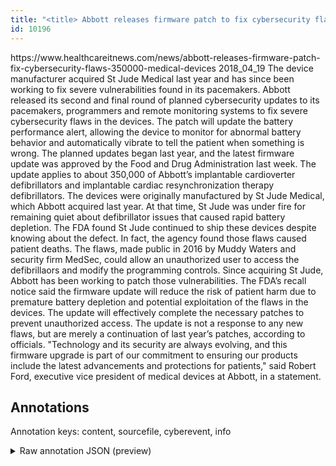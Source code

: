 ```yaml
---
title: "<title> Abbott releases firmware patch to fix cybersecurity flaws in 350,000 medical devices </title>"
id: 10196
---
```


<title> Abbott releases firmware patch to fix cybersecurity flaws in 350,000 medical devices </title>
<source> https://www.healthcareitnews.com/news/abbott-releases-firmware-patch-fix-cybersecurity-flaws-350000-medical-devices </source>
<date> 2018_04_19 </date>
<text>
The device manufacturer acquired St Jude Medical last year and has since been working to fix severe vulnerabilities found in its pacemakers.
Abbott released its second and final round of planned cybersecurity updates to its pacemakers, programmers and remote monitoring systems to fix severe cybersecurity flaws in the devices.
The patch will update the battery performance alert, allowing the device to monitor for abnormal battery behavior and automatically vibrate to tell the patient when something is wrong.
The planned updates began last year, and the latest firmware update was approved by the Food and Drug Administration last week. The update applies to about 350,000 of Abbott’s implantable cardioverter defibrillators and implantable cardiac resynchronization therapy defibrillators.
The devices were originally manufactured by St Jude Medical, which Abbott acquired last year.
At that time, St Jude was under fire for remaining quiet about defibrillator issues that caused rapid battery depletion. The FDA found St Jude continued to ship these devices despite knowing about the defect. In fact, the agency found those flaws caused patient deaths.
The flaws, made public in 2016 by Muddy Waters and security firm MedSec, could allow an unauthorized user to access the defibrillaors and modify the programming controls. Since acquiring St Jude, Abbott has been working to patch those vulnerabilities.
The FDA’s recall notice said the firmware update will reduce the risk of patient harm due to premature battery depletion and potential exploitation of the flaws in the devices. The update will effectively complete the necessary patches to prevent unauthorized access.
The update is not a response to any new flaws, but are merely a continuation of last year’s patches, according to officials.
"Technology and its security are always evolving, and this firmware upgrade is part of our commitment to ensuring our products include the latest advancements and protections for patients," said Robert Ford, executive vice president of medical devices at Abbott, in a statement.
</text>



## Annotations

Annotation keys: content, sourcefile, cyberevent, info

<details>
<summary>Raw annotation JSON (preview)</summary>

```json
{
  "content": "The device manufacturer acquired St Jude Medical last year and has since been working to fix severe vulnerabilities found in its pacemakers. Abbott released its second and final round of planned cybersecurity updates to its pacemakers, programmers and remote monitoring systems to fix severe cybersecurity flaws in the devices. The patch will update the battery performance alert, allowing the device to monitor for abnormal battery behavior and automatically vibrate to tell the patient when something is wrong. The planned updates began last year, and the latest firmware update was approved by the Food and Drug Administration last week. The update applies to about 350,000 of Abbott\u2019s implantable cardioverter defibrillators and implantable cardiac resynchronization therapy defibrillators. The devices were originally manufactured by St Jude Medical, which Abbott acquired last year. At that time, St Jude was under fire for remaining quiet about defibrillator issues that caused rapid battery depletion. The FDA found St Jude continued to ship these devices despite knowing about the defect. In fact, the agency found those flaws caused patient deaths. The flaws, made public in 2016 by Muddy Waters and security firm MedSec, could allow an unauthorized user to access the defibrillaors and modify the programming controls. Since acquiring St Jude, Abbott has been working to patch those vulnerabilities. The FDA\u2019s recall notice said the firmware update will reduce the risk of patient harm due to premature battery depletion and potential exploitation of the flaws in the devices. The update will effectively complete the necessary patches to prevent unauthorized access. The update is not a response to any new flaws, but are merely a continuation of last year\u2019s patches, according to officials. \"Technology and its security are always evolving, and this firmware upgrade is part of our commitment to ensuring our products include the latest advancements and protections for patients,\" said Robert Ford, executive vice president of medical devices at Abbott, in a statement.",
  "sourcefile": "10196.txt",
  "cyberevent": {
    "hopper": [
      {
        "index": 0,
        "relation": "Same",
        "events": [
          {
            "index": "E3",
            "type": "Vulnerability-related",
            "realis": "Actual",
            "nugget": {
              "startOffset": 148,
              "index": "T9",
              "endOffset": 156,
              "text": "released"
            },
            "argument": [
              {
                "index": "T8",
                "external_reference": {
                  "dbpediaURI": "http://dbpedia.org/resource/Abbott_Laboratories",
                  "wikidataid": "Q306764"
                },
                "endOffset": 147,
                "role": {
                  "type": "Releaser"
                },
                "text": "Abbott",
                "startOffset": 141,
                "type": "Organization"
              },
              {
                "index": "T6",
                "text": "planned cybersecurity updates",
                "endOffset": 216,
                "role": {
                  "type": "Patch"
                },
                "startOffset": 187,
                "type": "Patch"
              },
              {
                "index": "T7",
                "text": "its pacemakers",
                "endOffset": 234,
                "role": {
                  "type": "Vulnerable_System"
                },
                "startOffset": 220,
                "type": "Device"
              },
              {
                "index": "T11",
                "text": "remote monitoring systems",
                "endOffset": 277,
                "role": {
                  "type": "Vulnerable_System"
                },
                "startOffset": 252,
                "type": "System"
              }
            ],
            "subtype": "PatchVuln
```
</details>
